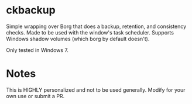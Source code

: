 ckbackup
========

Simple wrapping over Borg that does a backup, retention, and consistency checks.
Made to be used with the window's task scheduler. Supports Windows shadow volumes (which borg
by default doesn't).

Only tested in Windows 7.

Notes
=====

This is HIGHLY personalized and not to be used generally. Modify for your own use
or submit a PR.
